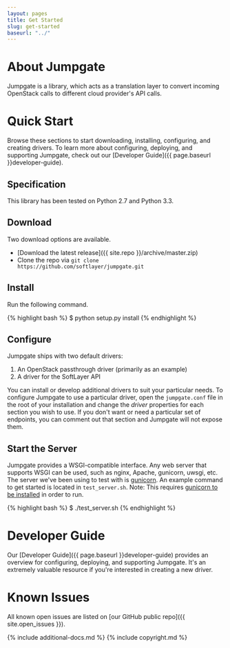 ```yaml
---
layout: pages
title: Get Started
slug: get-started
baseurl: "../"
---
```


# About Jumpgate

Jumpgate is a library, which acts as a translation layer to convert incoming OpenStack calls to different cloud provider's API calls.

# Quick Start

Browse these sections to start downloading, installing, configuring, and creating drivers. To learn more about configuring, deploying, and supporting Jumpgate, check out our [Developer Guide]({{ page.baseurl }}developer-guide).

## Specification

This library has been tested on Python 2.7 and Python 3.3.

## Download

Two download options are available.

*   [Download the latest release]({{ site.repo }}/archive/master.zip)
*   Clone the repo via `git clone https://github.com/softlayer/jumpgate.git`

## Install

Run the following command.

{% highlight bash %}
$ python setup.py install
{% endhighlight %}

## Configure

Jumpgate ships with two default drivers:

1. An OpenStack passthrough driver (primarily as an example)
2. A driver for the SoftLayer API

You can install or develop additional drivers to suit your particular needs. To configure Jumpgate to use a particular driver, open the `jumpgate.conf` file in the root of your installation and change the *driver* properties for each section you wish to use. If you don't want or need a particular set of endpoints, you can comment out that section and Jumpgate will not expose them.

## Start the Server
Jumpgate provides a WSGI-compatible interface. Any web server that supports WSGI can be used, such as nginx, Apache, gunicorn, uwsgi, etc. The server we've been using to test with is [gunicorn](http://gunicorn.org). An example command to get started is located in `test_server.sh`. Note: This requires [gunicorn to be installed](http://gunicorn.org/#quickstart) in order to run.

{% highlight bash %}
$ ./test_server.sh
{% endhighlight %}

# Developer Guide

Our [Developer Guide]({{ page.baseurl }}developer-guide) provides an overview for configuring, deploying, and supporting Jumpgate. It's an extremely valuable resource if you're interested in creating a new driver.

# Known Issues

All known open issues are listed on [our GitHub public repo]({{ site.open_issues }}).

{% include additional-docs.md %}
{% include copyright.md %}